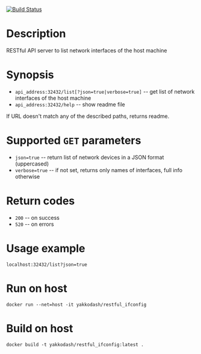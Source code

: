 [![Build Status](https://travis-ci.org/Yakkodash/restful_ifconfig.svg?branch=master)](https://travis-ci.org/Yakkodash/restful_ifconfig)

# Description
RESTful API server to list network interfaces of the host machine

# Synopsis
* `api_address:32432/list[?json=true|verbose=true]` -- get list of network interfaces of the host machine
* `api_address:32432/help` -- show readme file

If URL doesn't match any of the described paths, returns readme.

# Supported `GET` parameters
* `json=true` -- return list of network devices in a JSON format (uppercased)
* `verbose=true` -- if not set, returns only names of interfaces, full info otherwise

# Return codes
* `200` -- on success
* `520` -- on errors

# Usage example
`localhost:32432/list?json=true`

# Run on host
`docker run --net=host -it yakkodash/restful_ifconfig`

# Build on host
`docker build -t yakkodash/restful_ifconfig:latest .`

